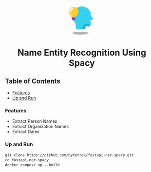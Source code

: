 <div align="center">
  <img alt="review-backend" height="100px" width="100px" src="logo.png" />
  <h1>Name Entity Recognition Using Spacy</h1>
</div>

## Table of Contents
- [Features](#features)
- [Up and Run](#up-and-run)


### Features

- Extract Person Names
- Extract Organization Names
- Extract Dates

### Up and Run

```
git clone https://github.com/bytetrek/fastapi-ner-spacy.git
cd fastapi-ner-spacy
docker compose up --build
```
